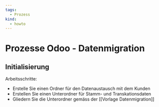 ```yaml
---
tags:
  - Prozess
kind:
  - howto
---
```

# Prozesse Odoo - Datenmigration

## Initialisierung

Arbeitsschritte:
* Erstelle Sie einen Ordner für den Datenaustausch mit dem Kunden
* Erstellen Sie einen Unterordner für Stamm- und Transkationsdaten
* Gliedern Sie die Unterordner gemäss der [[Vorlage Datenmigration]]